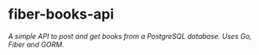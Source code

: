 # fiber-books-api

###### A simple API to post and get books from a PostgreSQL database. Uses Go, Fiber and GORM.